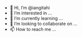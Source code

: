 - 👋 Hi, I’m @iangitahi
- 👀 I’m interested in ...
- 🌱 I’m currently learning ...
- 💞️ I’m looking to collaborate on ...
- 📫 How to reach me ...

<!---
iangitahi/iangitahi is a ✨ special ✨ repository because its `README.md` (this file) appears on your GitHub profile.
You can click the Preview link to take a look at your changes.
--->
